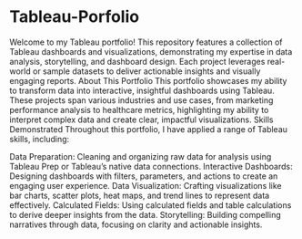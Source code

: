 # Tableau-Porfolio
Welcome to my Tableau portfolio! This repository features a collection of Tableau dashboards and visualizations, demonstrating my expertise in data analysis, storytelling, and dashboard design. Each project leverages real-world or sample datasets to deliver actionable insights and visually engaging reports.
About This Portfolio
This portfolio showcases my ability to transform data into interactive, insightful dashboards using Tableau. These projects span various industries and use cases, from marketing performance analysis to healthcare metrics, highlighting my ability to interpret complex data and create clear, impactful visualizations.
Skills Demonstrated
Throughout this portfolio, I have applied a range of Tableau skills, including:

Data Preparation: Cleaning and organizing raw data for analysis using Tableau Prep or Tableau’s native data connections.
Interactive Dashboards: Designing dashboards with filters, parameters, and actions to create an engaging user experience.
Data Visualization: Crafting visualizations like bar charts, scatter plots, heat maps, and trend lines to represent data effectively.
Calculated Fields: Using calculated fields and table calculations to derive deeper insights from the data.
Storytelling: Building compelling narratives through data, focusing on clarity and actionable insights.
